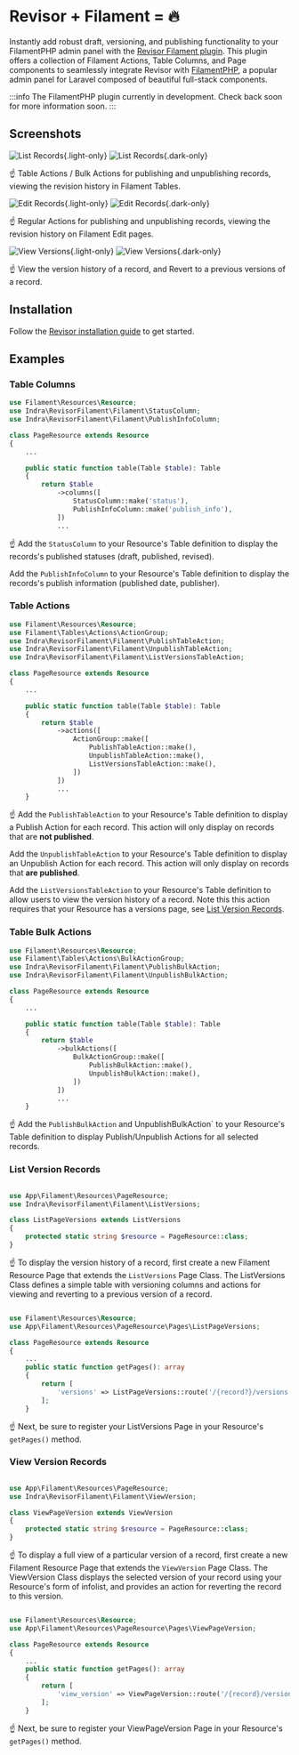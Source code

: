 # Revisor + Filament = 🔥

Instantly add robust draft, versioning, and publishing functionality to your FilamentPHP admin panel with the [Revisor Filament plugin](https://github.com/indracollective/laravel-revisor-filament). This plugin offers a collection of Filament Actions, Table Columns, and Page components to seamlessly integrate Revisor with [FilamentPHP](https://filamentphp.com), a popular admin panel for Laravel composed of beautiful full-stack components.

:::info The FilamentPHP plugin currently in development. Check back soon for more information soon.
:::

## Screenshots

![List Records](../../laravel-revisor-filament/docs/screenshots/list_records.png){.light-only}
![List Records](../../laravel-revisor-filament/docs/screenshots/list_records_dark.png){.dark-only}

☝️ Table Actions / Bulk Actions for publishing and unpublishing records, viewing the revision history in Filament Tables.

![Edit Records](../../laravel-revisor-filament/docs/screenshots/edit_record.png){.light-only}
![Edit Records](../../laravel-revisor-filament/docs/screenshots/edit_record_dark.png){.dark-only}

☝️ Regular Actions for publishing and unpublishing records, viewing the revision history on Filament Edit pages.

![View Versions](../../laravel-revisor-filament/docs/screenshots/view_version_record.png){.light-only}
![View Versions](../../laravel-revisor-filament/docs/screenshots/view_version_record_dark.png){.dark-only}

☝️ View the version history of a record, and Revert to a previous versions of a record.

## Installation

Follow the [Revisor installation guide](/installation) to get started.

## Examples

### Table Columns

```php
use Filament\Resources\Resource;
use Indra\RevisorFilament\Filament\StatusColumn;
use Indra\RevisorFilament\Filament\PublishInfoColumn;

class PageResource extends Resource
{
    ...

    public static function table(Table $table): Table
    {
        return $table
            ->columns([
                StatusColumn::make('status'),
                PublishInfoColumn::make('publish_info'),
            ])
            ...
```

☝️ Add the
`StatusColumn` to your Resource's Table definition to display the records's published statuses (draft, published, revised).

Add the
`PublishInfoColumn` to your Resource's Table definition to display the records's publish information (published date, publisher).

### Table Actions

```php
use Filament\Resources\Resource;
use Filament\Tables\Actions\ActionGroup;
use Indra\RevisorFilament\Filament\PublishTableAction;
use Indra\RevisorFilament\Filament\UnpublishTableAction;
use Indra\RevisorFilament\Filament\ListVersionsTableAction;

class PageResource extends Resource
{
    ...

    public static function table(Table $table): Table
    {
        return $table
            ->actions([
                ActionGroup::make([
                    PublishTableAction::make(),
                    UnpublishTableAction::make(),
                    ListVersionsTableAction::make(),
                ])
            ])
            ...
    }
```

☝️ Add the
`PublishTableAction` to your Resource's Table definition to display a Publish Action for each record. This action will only display on records that are
**not published**.

Add the
`UnpublishTableAction` to your Resource's Table definition to display an Unpublish Action for each record. This action will only display on records that
**are published**.

Add the
`ListVersionsTableAction` to your Resource's Table definition to allow users to view the version history of a record. Note this this action requires that your Resource has a versions page, see [List Version Records](#list-version-records).

### Table Bulk Actions

```php
use Filament\Resources\Resource;
use Filament\Tables\Actions\BulkActionGroup;
use Indra\RevisorFilament\Filament\PublishBulkAction;
use Indra\RevisorFilament\Filament\UnpublishBulkAction;

class PageResource extends Resource
{
    ...

    public static function table(Table $table): Table
    {
        return $table
            ->bulkActions([
                BulkActionGroup::make([
                    PublishBulkAction::make(),
                    UnpublishBulkAction::make(),
                ])
            ])
            ...
    }
```

☝️ Add the
`PublishBulkAction` and UnpublishBulkAction` to your Resource's Table definition to display Publish/Unpublish Actions for all selected records.

### List Version Records

```php

use App\Filament\Resources\PageResource;
use Indra\RevisorFilament\Filament\ListVersions;

class ListPageVersions extends ListVersions
{
    protected static string $resource = PageResource::class;
}

```

☝️ To display the version history of a record, first create a new Filament Resource Page that extends the
`ListVersions` Page Class. The ListVersions Class defines a simple table with versioning columns and actions for viewing and reverting to a previous version of a record.

```php

use Filament\Resources\Resource;
use App\Filament\Resources\PageResource\Pages\ListPageVersions;

class PageResource extends Resource
{
    ...
    public static function getPages(): array
    {
        return [
            'versions' => ListPageVersions::route('/{record?}/versions'),
        ];
    }
```

☝️ Next, be sure to register your ListVersions Page in your Resource's `getPages()` method.

### View Version Records

```php

use App\Filament\Resources\PageResource;
use Indra\RevisorFilament\Filament\ViewVersion;

class ViewPageVersion extends ViewVersion
{
    protected static string $resource = PageResource::class;
}

```

☝️ To display a full view of a particular version of a record, first create a new Filament Resource Page that extends the
`ViewVersion` Page Class. The ViewVersion Class displays the selected version of your record using your Resource's form of infolist, and provides an action for reverting the record to this version.

```php

use Filament\Resources\Resource;
use App\Filament\Resources\PageResource\Pages\ViewPageVersion;

class PageResource extends Resource
{
    ...
    public static function getPages(): array
    {
        return [
            'view_version' => ViewPageVersion::route('/{record}/versions/{version}'),
        ];
    }
```

☝️ Next, be sure to register your ViewPageVersion Page in your Resource's `getPages()` method.

